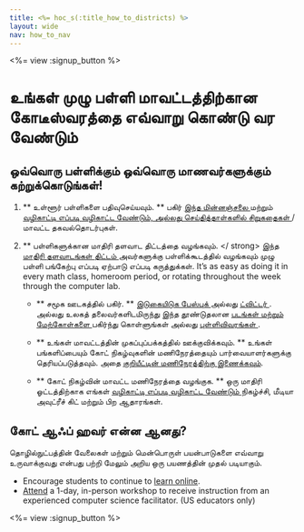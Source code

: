 ```yaml
---
title: <%= hoc_s(:title_how_to_districts) %>
layout: wide
nav: how_to_nav
---
```

<%= view :signup_button %>

# உங்கள் முழு பள்ளி மாவட்டத்திற்கான கோடீஸ்வரத்தை எவ்வாறு கொண்டு வர வேண்டும்

## ஒவ்வொரு பள்ளிக்கும் ஒவ்வொரு மாணவர்களுக்கும் கற்றுக்கொடுங்கள்!

1. ** உள்ளூர் பள்ளிகளை பதிவுசெய்யவும். ** பகிர் [ இந்த மின்னஞ்சலை ](<%= resolve_url('/promote/resources#sample-emails') %>) மற்றும் [ வழிகாட்டி எப்படி வழிகாட்ட வேண்டும், அல்லது செய்தித்தாள்களில் ](<%= resolve_url('/how-to') %>) [ சிறுகதைகள் ](<%= resolve_url('/promote/stats') %>) / மாவட்ட தகவல்தொடர்புகள்.

2. ** பள்ளிகளுக்கான மாதிரி தளவாட திட்டத்தை வழங்கவும். </ strong> இந்த [ மாதிரி தளவாடங்கள் திட்டம் ](<%= localized_file('/files/HOC_Logistics_plan.pdf') %>) அவர்களுக்கு பள்ளிக்கூடத்தில் வழங்கவும் முழு பள்ளி பங்கேற்பு எப்படி ஏற்பாடு எப்படி கருத்துக்கள். It’s as easy as doing it in every math class, homeroom period, or rotating throughout the week through the computer lab. </p></li> 
    
    - ** சமூக ஊடகத்தில் பகிர். ** [ இடுகையிடுக பேஸ்புக் ](https://www.facebook.com/sharer/sharer.php?u=http%3A%2F%2Fhourofcode.com%2Fus) அல்லது [ ட்விட்டர் ](https://twitter.com/intent/tweet?url=http%3A%2F%2Fhourofcode.com&text=I%27m%20participating%20in%20this%20year%27s%20%23HourOfCode%2C%20are%20you%3F%20%40codeorg&original_referer=https%3A%2F%2Fwww.google.com%2Furl%3Fq%3Dhttps%253A%252F%252Ftwitter.com%252Fshare%253Fhashtags%253D%2526amp%253Brelated%253Dcodeorg%2526amp%253Btext%253DI%252527m%252Bparticipating%252Bin%252Bthis%252Byear%252527s%252B%252523HourOfCode%25252C%252Bare%252Byou%25253F%252B%252540codeorg%2526amp%253Burl%253Dhttp%25253A%25252F%25252Fhourofcode.com%26sa%3DD%26sntz%3D1%26usg%3DAFQjCNE1GLTUbKZfMlEh9Aj5w0iswz6PYQ&related=codeorg&hashtags=). அல்லது உலகத் தலைவர்களிடமிருந்து இந்த தூண்டுதலான [ படங்கள் மற்றும் மேற்கோள்களை ](<%= resolve_url('/promote/resources#social') %>) பகிர்ந்து கொள்ளுங்கள் அல்லது [ புள்ளிவிவரங்கள் ](<%= resolve_url('/promote/stats') %>).
    
    - ** உங்கள் மாவட்டத்தின் முகப்புப்பக்கத்தில் ஊக்குவிக்கவும். ** உங்கள் பங்களிப்பையும் கோட் நிகழ்வுகளின் மணிநேரத்தையும் பார்வையாளர்களுக்கு தெரியப்படுத்தவும். அதை [ குறியீட்டின் மணிநேரத்திற்கு இணைக்கவும்](<%= resolve_url('/') %>).
    
    - ** கோட் நிகழ்வின் மாவட்ட மணிநேரத்தை வழங்குக. ** ஒரு மாதிரி ஓட்டத்திற்காக எங்கள் [ வழிகாட்டி எப்படி வழிகாட்ட வேண்டும் ](<%= resolve_url('/how-to/events') %>) நிகழ்ச்சி, மீடியா அவுட்ரீச் கிட் மற்றும் பிற ஆதாரங்கள்.</ol> 
    
    ## கோட் ஆஃப் ஹவர் என்ன ஆனது?
    
    தொழில்நுட்பத்தின் வேலைகள் மற்றும் மென்பொருள் பயன்பாடுகளை எவ்வாறு உருவாக்குவது என்பது பற்றி மேலும் அறிய ஒரு பயணத்தின் முதல் படியாகும்.
    
    - Encourage students to continue to [learn online](<%= codeorg_url('/learn/beyond') %>).
    - [Attend](<%= codeorg_url('/professional-development-workshops') %>) a 1-day, in-person workshop to receive instruction from an experienced computer science facilitator. (US educators only)
    
    <%= view :signup_button %>